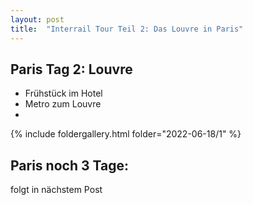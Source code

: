 ```yaml
---
layout: post
title:  "Interrail Tour Teil 2: Das Louvre in Paris"
---
```


## Paris Tag 2: Louvre
* Frühstück im Hotel
* Metro zum Louvre
* 

{% include foldergallery.html folder="2022-06-18/1" %}

## Paris noch 3 Tage:
folgt in nächstem Post

